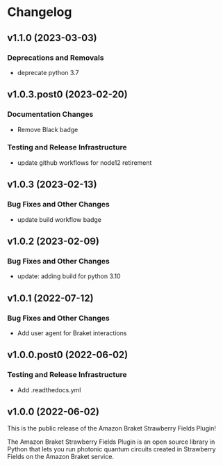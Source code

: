 # Changelog

## v1.1.0 (2023-03-03)

### Deprecations and Removals

 * deprecate python 3.7

## v1.0.3.post0 (2023-02-20)

### Documentation Changes

 * Remove Black badge

### Testing and Release Infrastructure

 * update github workflows for node12 retirement

## v1.0.3 (2023-02-13)

### Bug Fixes and Other Changes

 * update build workflow badge

## v1.0.2 (2023-02-09)

### Bug Fixes and Other Changes

 * update: adding build for python 3.10

## v1.0.1 (2022-07-12)

### Bug Fixes and Other Changes

 * Add user agent for Braket interactions

## v1.0.0.post0 (2022-06-02)

### Testing and Release Infrastructure

 * Add .readthedocs.yml

## v1.0.0 (2022-06-02)

This is the public release of the Amazon Braket Strawberry Fields Plugin!

The Amazon Braket Strawberry Fields Plugin is an open source library in Python that lets you run photonic quantum circuits created in Strawberry Fields on the Amazon Braket service.
